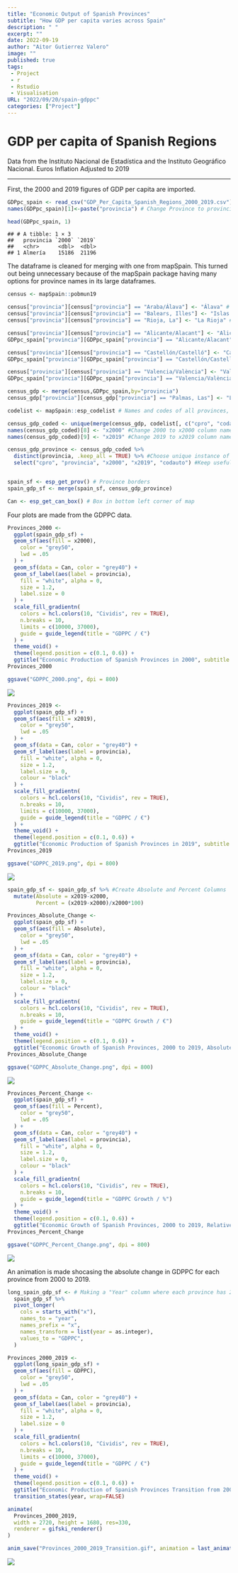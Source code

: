 ```yaml
---
title: "Economic Output of Spanish Provinces"
subtitle: "How GDP per capita varies across Spain"
description: " "
excerpt: ""
date: 2022-09-19
author: "Aitor Gutierrez Valero"
image: ""
published: true
tags:
 - Project
 - r
 - Rstudio
 - Visualisation
URL: "2022/09/20/spain-gdppc"
categories: ["Project"]
---
```


# GDP per capita of Spanish Regions

Data from the Instituto Nacional de Estadística and the Instituto
Geográfico Nacional. Euros Inflation Adjusted to 2019

------------------------------------------------------------------------

First, the 2000 and 2019 figures of GDP per capita are imported.

``` r
GDPpc_spain <- read_csv("GDP_Per_Capita_Spanish_Regions_2000_2019.csv") #Import Spanish Provinces Data
names(GDPpc_spain)[1]<-paste("provincia") # Change Province to provincia

head(GDPpc_spain, 1)
```

    ## # A tibble: 1 × 3
    ##   provincia `2000` `2019`
    ##   <chr>      <dbl>  <dbl>
    ## 1 Almería    15186  21196

The dataframe is cleaned for merging with one from mapSpain. This turned
out being unnecessary because of the mapSpain package having many
options for province names in its large dataframes.

``` r
census <- mapSpain::pobmun19

census["provincia"][census["provincia"] == "Araba/Álava"] <- "Álava" # Change alava
census["provincia"][census["provincia"] == "Balears, Illes"] <- "Islas Baleraes" # Change islas baleares
census["provincia"][census["provincia"] == "Rioja, La"] <- "La Rioja" #Change La Rioja

census["provincia"][census["provincia"] == "Alicante/Alacant"] <- "Alicante" #Change Alicante for both
GDPpc_spain["provincia"][GDPpc_spain["provincia"] == "Alicante/Alacant"] <- "Alicante" 

census["provincia"][census["provincia"] == "Castellón/Castelló"] <- "Castellón" #Change Castellón for both
GDPpc_spain["provincia"][GDPpc_spain["provincia"] == "Castellón/Castelló"] <- "Castellón" 

census["provincia"][census["provincia"] == "Valencia/València"] <- "Valencia" #Change Valencia for both
GDPpc_spain["provincia"][GDPpc_spain["provincia"] == "Valencia/València"] <- "Valencia" 

census_gdp <- merge(census,GDPpc_spain,by="provincia")
census_gdp["provincia"][census_gdp["provincia"] == "Palmas, Las"] <- "Las Palmas" #Change Las Palmas

codelist <- mapSpain::esp_codelist # Names and codes of all provinces, autonomous territories, and cities.

census_gdp_coded <- unique(merge(census_gdp, codelist[, c("cpro", "codauto")], all.x = TRUE))
names(census_gdp_coded)[8] <- "x2000" #Change 2000 to x2000 column name
names(census_gdp_coded)[9] <- "x2019" #Change 2019 to x2019 column name

census_gdp_province <- census_gdp_coded %>%
  distinct(provincia, .keep_all = TRUE) %>% #Choose unique instance of provincia
  select("cpro", "provincia", "x2000", "x2019", "codauto") #Keep useful columns


spain_sf <- esp_get_prov() # Province borders
spain_gdp_sf <- merge(spain_sf, census_gdp_province)

Can <- esp_get_can_box() # Box in bottom left corner of map
```

Four plots are made from the GDPPC data.

``` r
Provinces_2000 <-
  ggplot(spain_gdp_sf) +
  geom_sf(aes(fill = x2000),
    color = "grey50",
    lwd = .05
  ) +
  geom_sf(data = Can, color = "grey40") +
  geom_sf_label(aes(label = provincia),
    fill = "white", alpha = 0,
    size = 1.2,
    label.size = 0
  ) +
  scale_fill_gradientn(
    colors = hcl.colors(10, "Cividis", rev = TRUE),
    n.breaks = 10,
    limits = c(10000, 37000),
    guide = guide_legend(title = "GDPPC / €")
  ) +
  theme_void() +
  theme(legend.position = c(0.1, 0.6)) +
  ggtitle("Economic Production of Spanish Provinces in 2000", subtitle = "Inflation Adjusted (2019 Euros)")
Provinces_2000

ggsave("GDPPC_2000.png", dpi = 800)
```

![](/img/posts/2022-09-20-Spain-GDPpc/GDPPC_2000.png)<!-- -->


``` r
Provinces_2019 <- 
  ggplot(spain_gdp_sf) +
  geom_sf(aes(fill = x2019),
    color = "grey50",
    lwd = .05
  ) +
  geom_sf(data = Can, color = "grey40") +
  geom_sf_label(aes(label = provincia),
    fill = "white", alpha = 0,
    size = 1.2,
    label.size = 0,
    colour = "black"
  ) +
  scale_fill_gradientn(
    colors = hcl.colors(10, "Cividis", rev = TRUE),
    n.breaks = 10,
    limits = c(10000, 37000),
    guide = guide_legend(title = "GDPPC / €")
  ) +
  theme_void() +
  theme(legend.position = c(0.1, 0.6)) +
  ggtitle("Economic Production of Spanish Provinces in 2019", subtitle = "Inflation Adjusted (2019 Euros)")
Provinces_2019

ggsave("GDPPC_2019.png", dpi = 800)
```

![](/img/posts/2022-09-20-Spain-GDPpc/GDPPC_2019.png)<!-- -->


``` r
spain_gdp_sf <- spain_gdp_sf %>% #Create Absolute and Percent Columns
  mutate(Absolute = x2019-x2000,
         Percent = (x2019-x2000)/x2000*100)

Provinces_Absolute_Change <-
  ggplot(spain_gdp_sf) +
  geom_sf(aes(fill = Absolute),
    color = "grey50",
    lwd = .05
  ) +
  geom_sf(data = Can, color = "grey40") +
  geom_sf_label(aes(label = provincia),
    fill = "white", alpha = 0,
    size = 1.2,
    label.size = 0,
    colour = "black"
  ) +
  scale_fill_gradientn(
    colors = hcl.colors(10, "Cividis", rev = TRUE),
    n.breaks = 10,
    guide = guide_legend(title = "GDPPC Growth / €")
  ) +
  theme_void() +
  theme(legend.position = c(0.1, 0.6)) +
  ggtitle("Economic Growth of Spanish Provinces, 2000 to 2019, Absolute", subtitle = "Inflation Adjusted (2019 Euros)")
Provinces_Absolute_Change

ggsave("GDPPC_Absolute_Change.png", dpi = 800)
```

![](/img/posts/2022-09-20-Spain-GDPpc/GDPPC_Absolute_Change.png)<!-- -->

``` r
Provinces_Percent_Change <-
  ggplot(spain_gdp_sf) +
  geom_sf(aes(fill = Percent),
    color = "grey50",
    lwd = .05
  ) +
  geom_sf(data = Can, color = "grey40") +
  geom_sf_label(aes(label = provincia),
    fill = "white", alpha = 0,
    size = 1.2,
    label.size = 0,
    colour = "black"
  ) +
  scale_fill_gradientn(
    colors = hcl.colors(10, "Cividis", rev = TRUE),
    n.breaks = 10,
    guide = guide_legend(title = "GDPPC Growth / %")
  ) +
  theme_void() +
  theme(legend.position = c(0.1, 0.6)) +
  ggtitle("Economic Growth of Spanish Provinces, 2000 to 2019, Relative")
Provinces_Percent_Change

ggsave("GDPPC_Percent_Change.png", dpi = 800)
```

![](/img/posts/2022-09-20-Spain-GDPpc/GDPPC_Percent_Change.png)<!-- -->

An animation is made shocasing the absolute change in GDPPC for each
province from 2000 to 2019.

``` r
long_spain_gdp_sf <- # Making a "Year" column where each province has 2000 and 2019
  spain_gdp_sf %>%
  pivot_longer(
    cols = starts_with("x"), 
    names_to = "year",
    names_prefix = "x",
    names_transform = list(year = as.integer),
    values_to = "GDPPC",
  )

Provinces_2000_2019 <-
  ggplot(long_spain_gdp_sf) +
  geom_sf(aes(fill = GDPPC),
    color = "grey50",
    lwd = .05
  ) +
  geom_sf(data = Can, color = "grey40") +
  geom_sf_label(aes(label = provincia),
    fill = "white", alpha = 0,
    size = 1.2,
    label.size = 0
  ) +
  scale_fill_gradientn(
    colors = hcl.colors(10, "Cividis", rev = TRUE),
    n.breaks = 10,
    limits = c(10000, 37000),
    guide = guide_legend(title = "GDPPC / €")
  ) +
  theme_void() +
  theme(legend.position = c(0.1, 0.6)) +
  ggtitle("Economic Production of Spanish Provinces Transition from 2000 to 2019", subtitle = "Inflation Adjusted (2019 Euros)") +
  transition_states(year, wrap=FALSE)

animate(
  Provinces_2000_2019,
  width = 2720, height = 1680, res=330,
  renderer = gifski_renderer()
)

anim_save("Provinces_2000_2019_Transition.gif", animation = last_animation())
```

![](/img/posts/2022-09-20-Spain-GDPpc/Provinces_2000_2019_Transition.gif)<!-- -->
